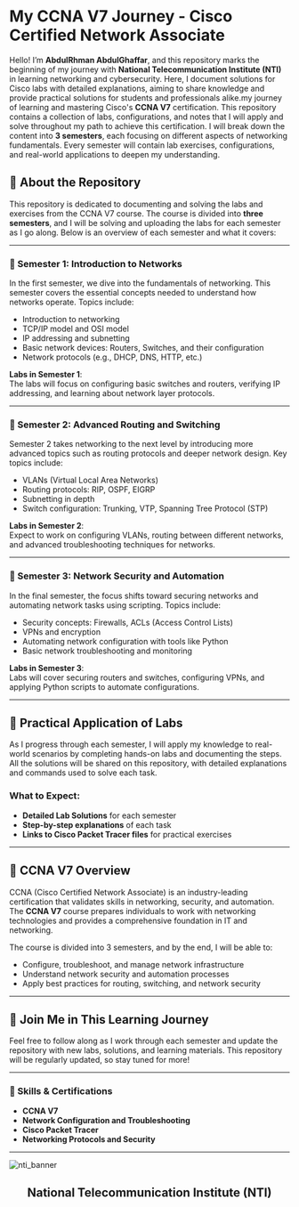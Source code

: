 # **My CCNA V7 Journey - Cisco Certified Network Associate**
Hello! I’m **AbdulRhman AbdulGhaffar**, and this repository marks the beginning of my journey with **National Telecommunication Institute (NTI)** in learning networking and cybersecurity. Here, I document solutions for Cisco labs with detailed explanations, aiming to share knowledge and provide practical solutions for students and professionals alike.my journey of learning and mastering Cisco's **CCNA V7** certification. This repository contains a collection of labs, configurations, and notes that I will apply and solve throughout my path to achieve this certification. I will break down the content into **3 semesters**, each focusing on different aspects of networking fundamentals. Every semester will contain lab exercises, configurations, and real-world applications to deepen my understanding.

## **🔹 About the Repository**

This repository is dedicated to documenting and solving the labs and exercises from the CCNA V7 course. The course is divided into **three semesters**, and I will be solving and uploading the labs for each semester as I go along. Below is an overview of each semester and what it covers:

---

### **🔹 Semester 1: Introduction to Networks**

In the first semester, we dive into the fundamentals of networking. This semester covers the essential concepts needed to understand how networks operate. Topics include:

- Introduction to networking
- TCP/IP model and OSI model
- IP addressing and subnetting
- Basic network devices: Routers, Switches, and their configuration
- Network protocols (e.g., DHCP, DNS, HTTP, etc.)

**Labs in Semester 1**:  
The labs will focus on configuring basic switches and routers, verifying IP addressing, and learning about network layer protocols.

---

### **🔹 Semester 2: Advanced Routing and Switching**

Semester 2 takes networking to the next level by introducing more advanced topics such as routing protocols and deeper network design. Key topics include:

- VLANs (Virtual Local Area Networks)
- Routing protocols: RIP, OSPF, EIGRP
- Subnetting in depth
- Switch configuration: Trunking, VTP, Spanning Tree Protocol (STP)

**Labs in Semester 2**:  
Expect to work on configuring VLANs, routing between different networks, and advanced troubleshooting techniques for networks.

---

### **🔹 Semester 3: Network Security and Automation**

In the final semester, the focus shifts toward securing networks and automating network tasks using scripting. Topics include:

- Security concepts: Firewalls, ACLs (Access Control Lists)
- VPNs and encryption
- Automating network configuration with tools like Python
- Basic network troubleshooting and monitoring

**Labs in Semester 3**:  
Labs will cover securing routers and switches, configuring VPNs, and applying Python scripts to automate configurations.

---

## **🔹 Practical Application of Labs**

As I progress through each semester, I will apply my knowledge to real-world scenarios by completing hands-on labs and documenting the steps. All the solutions will be shared on this repository, with detailed explanations and commands used to solve each task.

### **What to Expect**:
- **Detailed Lab Solutions** for each semester
- **Step-by-step explanations** of each task
- **Links to Cisco Packet Tracer files** for practical exercises

---

## **🔹 CCNA V7 Overview**

CCNA (Cisco Certified Network Associate) is an industry-leading certification that validates skills in networking, security, and automation. The **CCNA V7** course prepares individuals to work with networking technologies and provides a comprehensive foundation in IT and networking.

The course is divided into 3 semesters, and by the end, I will be able to:

- Configure, troubleshoot, and manage network infrastructure
- Understand network security and automation processes
- Apply best practices for routing, switching, and network security

---

## **🔹 Join Me in This Learning Journey**

Feel free to follow along as I work through each semester and update the repository with new labs, solutions, and learning materials. This repository will be regularly updated, so stay tuned for more!

---

### **🔹 Skills & Certifications**

- **CCNA V7**  
- **Network Configuration and Troubleshooting**  
- **Cisco Packet Tracer**  
- **Networking Protocols and Security**
---
![nti_banner](https://github.com/user-attachments/assets/5fd27c5b-f321-49eb-8e09-2cb59df6a58d)
<h2 align="center">National Telecommunication Institute (NTI)</h2>
